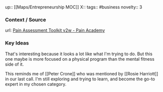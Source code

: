 up:: [[Maps/Entrepreneurship MOC]]
X::
tags:: #business 
novelty:: 3

### Context / Source
url: [Pain Assessment Toolkit v2w - Pain Academy](https://painacademy.net/pain-assessment-toolkit-sw/)

### Key Ideas

That's interesting because it looks a lot like what I'm trying to do. But this one maybe is more focused on a physical program than the mental fitness side of it.

This reminds me of [[Peter Crone]] who was mentioned by [[Rosie Harriott]]  in our last call. I'm still exploring and trying to learn, and become the go-to expert in my chosen category.